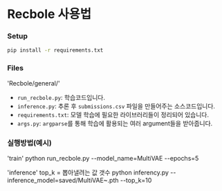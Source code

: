 # Recbole 사용법

### Setup
```bash
pip install -r requirements.txt


```
### Files
'Recbole/general/'
* `run_recbole.py`: 학습코드입니다.
* `inference.py`: 추론 후 `submissions.csv` 파일을 만들어주는 소스코드입니다.
* `requirements.txt`: 모델 학습에 필요한 라이브러리들이 정리되어 있습니다.
* `args.py`: `argparse`를 통해 학습에 활용되는 여러 argument들을 받아줍니다.

### 실행방법(예시)


'train'
python run_recbole.py --model_name=MultiVAE --epochs=5

'inference' top_k = 뽑아낼려는 값 갯수
python inferency.py --inference_model=saved/MultiVAE~.pth --top_k=10 